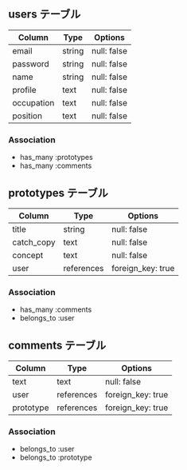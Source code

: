 ## users テーブル

| Column   | Type   | Options     |
| -------- | ------ | ----------- |
| email    | string | null: false |
| password | string | null: false |
| name     | string | null: false |
| profile  |   text | null: false |
| occupation|  text | null: false |
| position |   text | null: false |

### Association

- has_many :prototypes
- has_many :comments




## prototypes テーブル

| Column | Type   | Options     |
| ------ | ------ | ----------- |
| title  | string | null: false |
|catch_copy| text | null: false |
| concept| text   | null: false |
| user   | references | foreign_key: true  |

### Association

- has_many :comments
- belongs_to :user




## comments テーブル

| Column | Type       | Options     |
| ------ | ---------- | ----------- |
| text   | text       | null: false |
| user       | references |  foreign_key: true |
| prototype  | references | foreign_key: true  |


### Association

- belongs_to :user
- belongs_to :prototype

